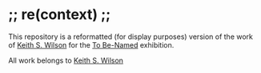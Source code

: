 # ;; re(context) ;;

This repository is a reformatted (for display purposes) version of the work of [Keith S. Wilson](https://keithswilson.com/test/recontext.htm) for the [To Be-Named](https://to-be-named.org) exhibition.

All work belongs to [Keith S. Wilson](https://keithswilson.com/)
